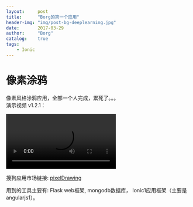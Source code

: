 ```yaml
---
layout: 	post
title:		"Borg的第一个应用"
header-img:	"img/post-bg-deeplearning.jpg"
date:		2017-03-29
author: 	"Borg"
catalog:	true
tags:
    - Ionic
---
```


# 像素涂鸦
像素风格涂鸦应用，全部一个人完成，累死了。。。  
演示视频 v1.2.1：

<video src="http://bigborg.top/static/blog/video/pixelDrawing-demo-v1.2.1.mp4" controls="controls">
您的浏览器不支持 video 标签。
</video>

搜狗应用市场链接:
[pixelDrawing](http://zhushou.sogou.com/apps/detail/632259.html)

用到的工具主要有: Flask web框架, mongodb数据库， Ionic1应用框架（主要是angularjs1）。
